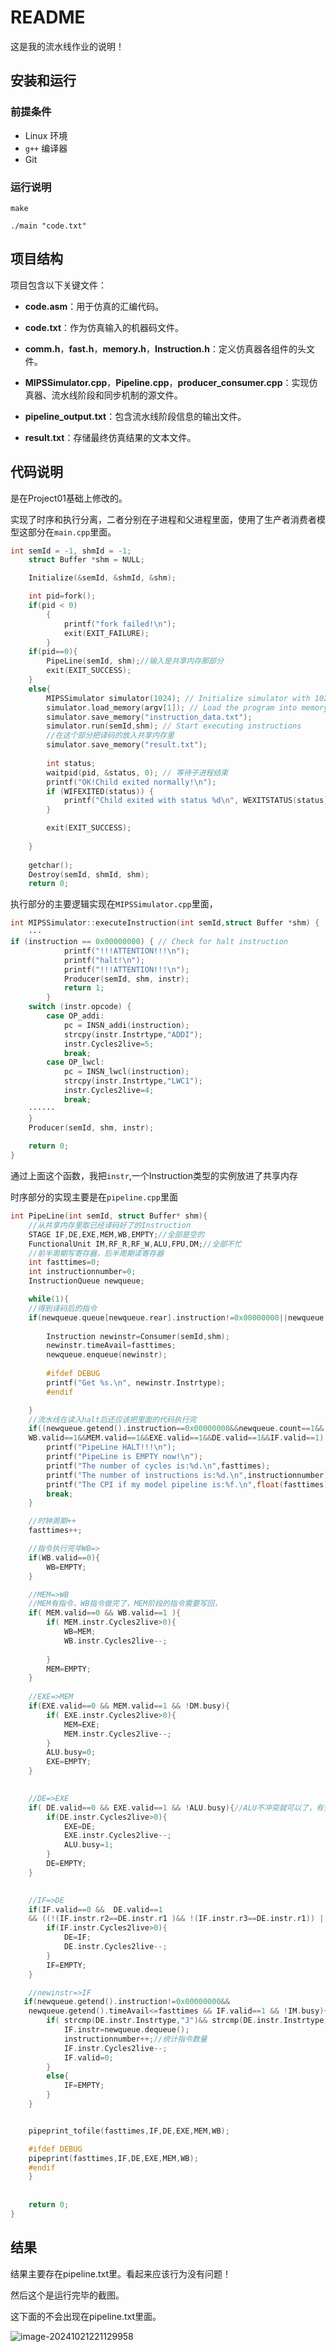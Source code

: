 # README

这是我的流水线作业的说明！



## 安装和运行

### 前提条件

- Linux 环境
- `g++` 编译器
- Git

### 运行说明

`make`

`./main "code.txt"`



## 项目结构 

项目包含以下关键文件： 

- **code.asm**：用于仿真的汇编代码。 

- **code.txt**：作为仿真输入的机器码文件。 

- **comm.h**，**fast.h**，**memory.h**，**Instruction.h**：定义仿真器各组件的头文件。 

-  **MIPSSimulator.cpp**，**Pipeline.cpp**，**producer_consumer.cpp**：实现仿真器、流水线阶段和同步机制的源文件。 

-  **pipeline_output.txt**：包含流水线阶段信息的输出文件。 

-  **result.txt**：存储最终仿真结果的文本文件。

  





## 代码说明

是在Project01基础上修改的。

实现了时序和执行分离，二者分别在子进程和父进程里面，使用了生产者消费者模型这部分在`main.cpp`里面。

```c++
int semId = -1, shmId = -1;
    struct Buffer *shm = NULL;

    Initialize(&semId, &shmId, &shm);

    int pid=fork();
    if(pid < 0)
        {
            printf("fork failed!\n");
            exit(EXIT_FAILURE);
        }
    if(pid==0){
        PipeLine(semId, shm);//输入是共享内存那部分
        exit(EXIT_SUCCESS);
    }
    else{
        MIPSSimulator simulator(1024); // Initialize simulator with 1024 bytes of memory
        simulator.load_memory(argv[1]); // Load the program into memory
        simulator.save_memory("instruction_data.txt");
        simulator.run(semId,shm); // Start executing instructions
        //在这个部分把译码的放入共享内存里
        simulator.save_memory("result.txt");
        
        int status;
        waitpid(pid, &status, 0); // 等待子进程结束
        printf("OK!Child exited normally!\n");
        if (WIFEXITED(status)) {
            printf("Child exited with status %d\n", WEXITSTATUS(status));
        }

        exit(EXIT_SUCCESS);
     
    }
    
    getchar();
    Destroy(semId, shmId, shm);
    return 0;
```



执行部分的主要逻辑实现在`MIPSSimulator.cpp`里面，

```c++
int MIPSSimulator::executeInstruction(int semId,struct Buffer *shm) {
    ···
if (instruction == 0x00000000) { // Check for halt instruction
            printf("!!!ATTENTION!!!\n");
            printf("halt!\n");
            printf("!!!ATTENTION!!!\n");
            Producer(semId, shm, instr); 
            return 1;
        }
    switch (instr.opcode) {
        case OP_addi: 
            pc = INSN_addi(instruction); 
            strcpy(instr.Instrtype,"ADDI");
            instr.Cycles2live=5;
            break;
        case OP_lwcl: 
            pc = INSN_lwcl(instruction); 
            strcpy(instr.Instrtype,"LWC1");
            instr.Cycles2live=4;
            break;
    ······
    }
    Producer(semId, shm, instr); 
    
    return 0;
}
```

通过上面这个函数，我把`instr`,一个Instruction类型的实例放进了共享内存



时序部分的实现主要是在`pipeline.cpp`里面

```c++
int PipeLine(int semId, struct Buffer* shm){
    //从共享内存里取已经译码好了的Instruction
    STAGE IF,DE,EXE,MEM,WB,EMPTY;//全部是空的
    FunctionalUnit IM,RF_R,RF_W,ALU,FPU,DM;//全部不忙
    //前半周期写寄存器，后半周期读寄存器
    int fasttimes=0;
    int instructionnumber=0;
    InstructionQueue newqueue;

    while(1){
    //得到译码后的指令
    if(newqueue.queue[newqueue.rear].instruction!=0x00000000||newqueue.count==0){
        
        Instruction newinstr=Consumer(semId,shm);
        newinstr.timeAvail=fasttimes;
        newqueue.enqueue(newinstr);
        
        #ifdef DEBUG
        printf("Get %s.\n", newinstr.Instrtype);
        #endif

    }
    //流水线在读入halt后还应该把里面的代码执行完
    if((newqueue.getend().instruction==0x00000000&&newqueue.count==1&&
    WB.valid==1&&MEM.valid==1&&EXE.valid==1&&DE.valid==1&&IF.valid==1)){
        printf("PipeLine HALT!!!\n");
        printf("PipeLine is EMPTY now!\n");
        printf("The number of cycles is:%d.\n",fasttimes);
        printf("The number of instructions is:%d.\n",instructionnumber);
        printf("The CPI if my model pipeline is:%f.\n",float(fasttimes)/float(instructionnumber));
        break;
    } 

    //时钟周期++
    fasttimes++;

    //指令执行完毕WB=>
    if(WB.valid==0){
        WB=EMPTY;
    }

    //MEM=>WB
    //MEM有指令，WB指令做完了，MEM阶段的指令需要写回，
    if( MEM.valid==0 && WB.valid==1 ){
        if( MEM.instr.Cycles2live>0){
            WB=MEM;
            WB.instr.Cycles2live--;
            
        }
        MEM=EMPTY;  
    }
   
    //EXE=>MEM
    if(EXE.valid==0 && MEM.valid==1 && !DM.busy){
        if( EXE.instr.Cycles2live>0){
            MEM=EXE;
            MEM.instr.Cycles2live--;
        }
        ALU.busy=0;
        EXE=EMPTY;
    }
   

    //DE=>EXE
    if( DE.valid==0 && EXE.valid==1 && !ALU.busy){//ALU不冲突就可以了，有整数有浮点(暂不考虑)
        if(DE.instr.Cycles2live>0){
            EXE=DE;
            EXE.instr.Cycles2live--;
            ALU.busy=1;
        }
        DE=EMPTY;
    }
   

    //IF=>DE
    if(IF.valid==0 &&  DE.valid==1 
    && ((!(IF.instr.r2==DE.instr.r1 )&& !(IF.instr.r3==DE.instr.r1)) || DE.instr.instruction==0 ||IF.instr.instruction==0)){
        if(IF.instr.Cycles2live>0){
            DE=IF;
            DE.instr.Cycles2live--;
        }
        IF=EMPTY;
    }

    //newinstr=>IF
   if(newqueue.getend().instruction!=0x00000000&&
    newqueue.getend().timeAvail<=fasttimes && IF.valid==1 && !IM.busy){
        if( strcmp(DE.instr.Instrtype,"J")&& strcmp(DE.instr.Instrtype,"BEQ")){
            IF.instr=newqueue.dequeue();
            instructionnumber++;//统计指令数量
            IF.instr.Cycles2live--;
            IF.valid=0;
        }
        else{
            IF=EMPTY;
        }
    }


    pipeprint_tofile(fasttimes,IF,DE,EXE,MEM,WB);

    #ifdef DEBUG
    pipeprint(fasttimes,IF,DE,EXE,MEM,WB);
    #endif
    }
    
   
    return 0;
}
```





## 结果

结果主要存在pipeline.txt里。看起来应该行为没有问题！

然后这个是运行完毕的截图。

这下面的不会出现在pipeline.txt里面。

![image-20241021221129958](C:\Users\Lianyi\AppData\Roaming\Typora\typora-user-images\image-20241021221129958.png)





